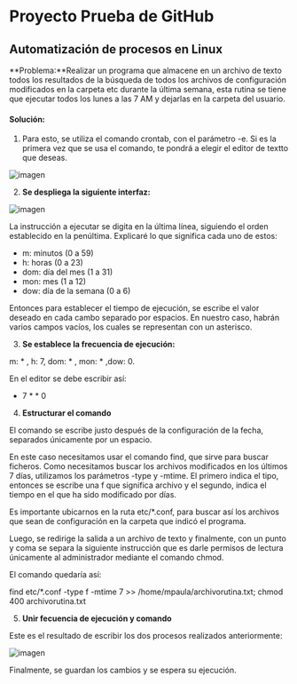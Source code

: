# Proyecto Prueba de GitHub

## Automatización de procesos en Linux

**Problema:**Realizar un programa que almacene en un archivo de texto 
todos los resultados de la búsqueda de todos los archivos de configuración modificados
en la carpeta etc durante la última semana, esta rutina se tiene que ejecutar todos
los lunes a las 7 AM y dejarlas en la carpeta del usuario.

#### Solución:

1. Para esto, se utiliza el comando crontab, con el parámetro -e.
Si es la primera vez que se usa el comando, te pondrá a elegir el 
editor de textto que deseas.

![imagen](https://upbeduco-my.sharepoint.com/:i:/g/personal/mariap_florezv_upb_edu_co/Ed_4ue_7xLhDgsfOwTAUTY4Bws8DYxDKfBeM4vuXZlMgfA?e=q8gAUU)

2. **Se despliega la siguiente interfaz:**

![imagen](https://upbeduco-my.sharepoint.com/:i:/g/personal/mariap_florezv_upb_edu_co/EYFi63PpVaBMk2NHnH8PRhYBMcnJPJh4jKBmxEq9HP0wxA?e=EsnPcg)

La instrucción a ejecutar se digita en la última línea, siguiendo
el orden establecido en la penúltima. Explicaré lo que significa 
cada uno de estos:

- m: minutos (0 a 59)
- h: horas (0 a 23)
- dom: día del mes (1 a 31)
- mon: mes (1 a 12)
- dow: día de la semana (0 a 6)

Entonces para establecer el tiempo de ejecución, se escribe el valor
deseado en cada cambo separado por espacios. En nuestro caso, habrán 
varios campos vacíos, los cuales se representan con un asterisco.

3. **Se establece la frecuencia de ejecución:**

m: * , h: 7, dom: * , mon: * ,dow: 0.

En el editor se debe escribir así:

* 7 * * 0  

4. **Estructurar el comando**

El comando se escribe justo después de la configuración de la fecha, 
separados únicamente por un espacio.

En este caso necesitamos usar el comando find, que sirve para buscar
ficheros. Como necesitamos buscar los archivos modificados en los últimos
7 días, utilizamos los parámetros -type y -mtime. El primero indica el tipo,
entonces se escribe una f que significa archivo y el segundo, indica el tiempo
en el que ha sido modificado por días.

Es importante ubicarnos en la ruta etc/*.conf, para buscar así los archivos
que sean de configuración en la carpeta que indicó el programa.

Luego, se redirige la salida a un archivo de texto y finalmente, con un punto
y coma se separa la siguiente instrucción que es darle permisos de lectura únicamente
al administrador mediante el comando chmod.

El comando quedaría así:

find etc/*.conf -type f -mtime 7 >> /home/mpaula/archivorutina.txt; chmod 400 archivorutina.txt

5. **Unir fecuencia de ejecución y comando**

Este es el resultado de escribir los dos procesos realizados anteriormente:

![imagen](https://upbeduco-my.sharepoint.com/:i:/g/personal/mariap_florezv_upb_edu_co/Eb9O5JstxhhAuwV-X3Z1PRQBX5xjtZRuemSjCu3knNyL0A?e=HRTBXd)

Finalmente, se guardan los cambios y se espera su ejecución.

